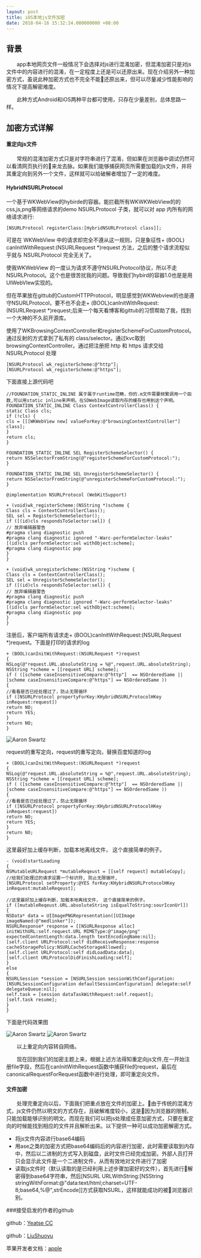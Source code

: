 ```yaml
---
layout: post
title: iOS本地js文件加密
date: 2018-04-16 15:32:24.000000000 +08:00
---
```



背景
-----------

&emsp;&emsp;app本地网页文件一般情况下会选择对js进行混淆加密，但混淆加密只是对js文件中的内容进行的混淆，在一定程度上还是可以还原出来。现在介绍另外一种加密方式，虽说此种加密方式也不完全不能还原出来，但可以尽量减少性能影响的情况下提高解密难度。

&emsp;&emsp;此种方式Android和iOS两种平台都可使用，只存在少量差别，总体思路一样。


加密方式详解
-----------

#### 重定向js文件


&emsp;&emsp;常规的混淆加密方式只是对字符串进行了混淆，但如果在浏览器中调试仍然可以看清网页执行的来龙去脉。如果我们能够捕获网页所需要加载的js文件，并将其重定向到另外一个文件，这样就可以给破解者增加了一定的难度。

#### HybridNSURLProtocol
一个基于WKWebView的hybirde的容器。能拦截所有WKWKWebView的的css,js,png等网络请求的demo
NSURLProtocol 子类，就可以对 app 内所有的网络请求进行:

```
[NSURLProtocol registerClass:[HybridNSURLProtocol class]];

```


可是在 WKWebView 中的请求却完全不遵从这一规则，只是象征性+ (BOOL) canInitWithRequest:(NSURLRequest *)request 方法，之后的整个请求流程似乎就与 NSURLProtocol 完全无关了。

使我WKWebView 的一度认为请求不遵守NSURLProtocol协议，所以不走 NSURLProtocol。这个也是很苦扰我的问题。导致我们hybird的容器1.0也是是用UIWebVIew实现的。


但在苹果放在gittub的CustomHTTPProtocol，明显感觉到WKWebview的也是遵守NSURLProtocol，要不也不会走+ (BOOL)canInitWithRequest:(NSURLRequest *)request;后来一个每天看博客和gittub的习惯帮助了我，找到一个大神的不久前开源库。

使用了WKBrowsingContextController和registerSchemeForCustomProtocol。 通过反射的方式拿到了私有的 class/selector。通过kvc取到browsingContextController。通过把注册把 http 和 https 请求交给 NSURLProtocol 处理
```
[NSURLProtocol wk_registerScheme:@"http"];
[NSURLProtocol wk_registerScheme:@"https"];
```
下面直接上源代码吧

```
//FOUNDATION_STATIC_INLINE 属于属于runtime范畴，你的.m文件需要频繁调用一个函数,可以用static inline来声明。在SDWebImage读取内存的缓存也用到这个声明。
FOUNDATION_STATIC_INLINE Class ContextControllerClass() {
static Class cls;
if (!cls) {
cls = [[[WKWebView new] valueForKey:@"browsingContextController"] class];
}
return cls;
}

FOUNDATION_STATIC_INLINE SEL RegisterSchemeSelector() {
return NSSelectorFromString(@"registerSchemeForCustomProtocol:");
}

FOUNDATION_STATIC_INLINE SEL UnregisterSchemeSelector() {
return NSSelectorFromString(@"unregisterSchemeForCustomProtocol:");
}

@implementation NSURLProtocol (WebKitSupport)

+ (void)wk_registerScheme:(NSString *)scheme {
Class cls = ContextControllerClass();
SEL sel = RegisterSchemeSelector();
if ([(id)cls respondsToSelector:sel]) {
// 放弃编辑器警告
#pragma clang diagnostic push
#pragma clang diagnostic ignored "-Warc-performSelector-leaks"
[(id)cls performSelector:sel withObject:scheme];
#pragma clang diagnostic pop
}
}

+ (void)wk_unregisterScheme:(NSString *)scheme {
Class cls = ContextControllerClass();
SEL sel = UnregisterSchemeSelector();
if ([(id)cls respondsToSelector:sel]) {
// 放弃编辑器警告
#pragma clang diagnostic push
#pragma clang diagnostic ignored "-Warc-performSelector-leaks"
[(id)cls performSelector:sel withObject:scheme];
#pragma clang diagnostic pop
}
}

```
注册后，客户端所有请求走+ (BOOL)canInitWithRequest:(NSURLRequest *)request。下面是打印的请求的log

```
+ (BOOL)canInitWithRequest:(NSURLRequest *)request
{
NSLog(@"request.URL.absoluteString = %@",request.URL.absoluteString);
NSString *scheme = [[request URL] scheme];
if ( ([scheme caseInsensitiveCompare:@"http"]  == NSOrderedSame ||
[scheme caseInsensitiveCompare:@"https"] == NSOrderedSame ))
{
//看看是否已经处理过了，防止无限循环
if ([NSURLProtocol propertyForKey:KHybridNSURLProtocolHKey inRequest:request])
return NO;
return YES;
}
return NO;
}

```

![Aaron Swartz](https://github.com/LiuShuoyu/HybirdWKWebVIew/blob/master/jpeg/WechatLog.jpeg?raw=true)

request的重写定向，request的重写定向，替换百度知道的log
```
+ (BOOL)canInitWithRequest:(NSURLRequest *)request
{
NSLog(@"request.URL.absoluteString = %@",request.URL.absoluteString);
NSString *scheme = [[request URL] scheme];
if ( ([scheme caseInsensitiveCompare:@"http"]  == NSOrderedSame ||
[scheme caseInsensitiveCompare:@"https"] == NSOrderedSame ))
{
//看看是否已经处理过了，防止无限循环
if ([NSURLProtocol propertyForKey:KHybridNSURLProtocolHKey inRequest:request])
return NO;
return YES;
}
return NO;
}

```
这里最好加上缓存判断，加载本地离线文件， 这个直接简单的例子。
``` 
- (void)startLoading
{
NSMutableURLRequest *mutableReqeust = [[self request] mutableCopy];
//给我们处理过的请求设置一个标识符, 防止无限循环,
[NSURLProtocol setProperty:@YES forKey:KHybridNSURLProtocolHKey inRequest:mutableReqeust];

//这里最好加上缓存判断，加载本地离线文件， 这个直接简单的例子。
if ([mutableReqeust.URL.absoluteString isEqualToString:sourIconUrl])
{
NSData* data = UIImagePNGRepresentation([UIImage imageNamed:@"medlinker"]);
NSURLResponse* response = [[NSURLResponse alloc] initWithURL:self.request.URL MIMEType:@"image/png" expectedContentLength:data.length textEncodingName:nil];
[self.client URLProtocol:self didReceiveResponse:response cacheStoragePolicy:NSURLCacheStorageAllowed];
[self.client URLProtocol:self didLoadData:data];
[self.client URLProtocolDidFinishLoading:self];
}
else
{
NSURLSession *session = [NSURLSession sessionWithConfiguration:[NSURLSessionConfiguration defaultSessionConfiguration] delegate:self delegateQueue:nil];
self.task = [session dataTaskWithRequest:self.request];
[self.task resume];
}
}

```
下面是代码效果图

![Aaron Swartz](https://github.com/LiuShuoyu/HybirdWKWebVIew/blob/master/jpeg/WechatIMG1.jpeg)
![Aaron Swartz](https://github.com/LiuShuoyu/HybirdWKWebVIew/blob/master/jpeg/WechatIMG2.jpeg)


&emsp;&emsp;以上重定向内容转自网络。

&emsp;&emsp;现在回到我们的加密主题上来，根据上述方法得知重定向js文件,在一开始注册file字段，然后在canInitWithRequest函数中捕获file的request，最后在canonicalRequestForRequest函数中进行处理，即可重定向文件。



#### 文件加密

&emsp;&emsp;处理完重定向以后，下面我们把重点放在文件的加密上。由于传统的混淆方式，js文件仍然以明文的方式存在，且破解难度较小，这是因为浏览器的限制，只能加载能够识别的明文。而现在我们可以把js处理成任意加密方式，只要在重定向的时候能找到相应的文件并且解析出来。以下提供一种可以成功加密解密方式。

* 将js文件内容进行base64编码
* 用ase之类的加密方式把base64编码后的内容进行加密，此时需要读取到内存中，然后以二进制的方式写入到磁盘，此时文件已经完成加密。外部人员打开只会显示此文件是一个二进制文件，从而有效地对文件进行了加密
* 读取js文件时（默认读取的是已经利用上述步骤加密好的文件），首先进行解密得到base64字符串，然后[NSURL URLWithString:[NSString stringWithFormat:@"data:text/html;charset=UTF-8;base64,%@",strEncode]]方式获取NSURL，这样就能成功的被浏览器识别。


###接受启发的作者的github

github：<a href="https://github.com/yeatse/">Yeatse CC</a>

github：<a href="https://github.com/LiuShuoyu/HybirdWKWebVIew">LiuShuoyu</a>

苹果开发者文档：<a href="https://developer.apple.com/library/content/samplecode/CustomHTTPProtocol/Introduction/Intro.html/">apple</a>